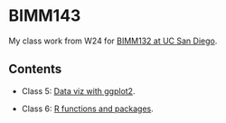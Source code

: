 # BIMM143

My class work from W24 for [BIMM132 at UC San Diego](https://bioboot.github.io/bimm143_W24/).

## Contents

- Class 5: [Data viz with ggplot2](https://github.com/bioboot/bimm143_tmp/blob/main/class05/class05.pdf).

- Class 6: [R functions and packages]().
